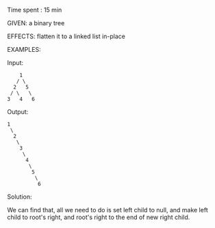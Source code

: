 Time spent : 15 min

GIVEN: a binary tree

EFFECTS: flatten it to a linked list in-place

EXAMPLES:

Input: 

```
    1
   / \
  2   5
 / \   \
3   4   6
```

Output: 

```
1
 \
  2
   \
    3
     \
      4
       \
        5
         \
          6
```



Solution: 

We can find that, all we need to do is set left child to null, and make left child to root's right, and root's right to the end of new right child. 